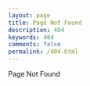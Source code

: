 ```yaml
---
layout: page
title: Page Not Found
description: 404
keywords: 404
comments: false
permalink: /404.html
---
```


Page Not Found